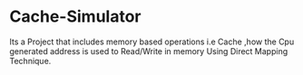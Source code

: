 # Cache-Simulator
Its a Project that includes memory based operations i.e Cache ,how the Cpu generated address is used to Read/Write in memory Using Direct Mapping Technique.
